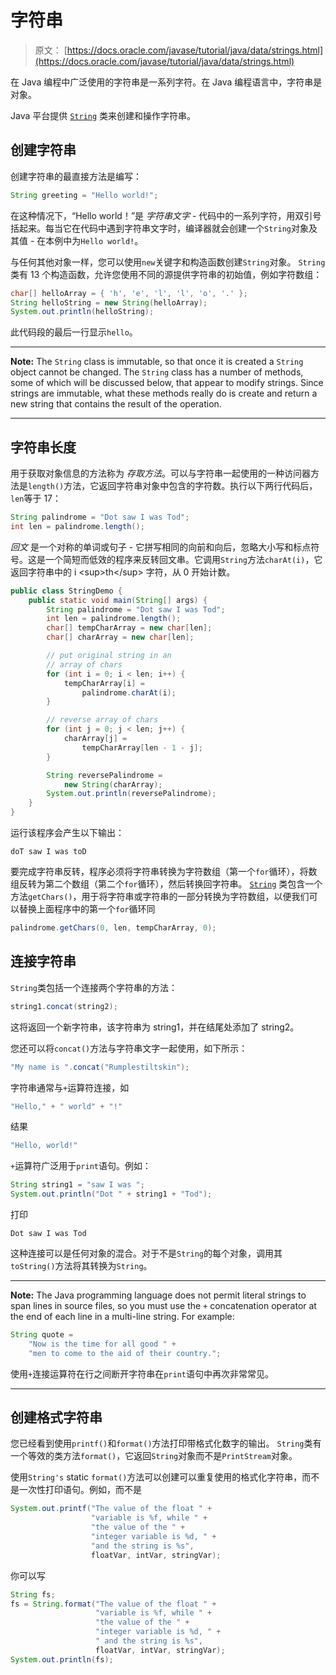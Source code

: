 # 字符串

> 原文： [https://docs.oracle.com/javase/tutorial/java/data/strings.html](https://docs.oracle.com/javase/tutorial/java/data/strings.html)

在 Java 编程中广泛使用的字符串是一系列字符。在 Java 编程语言中，字符串是对象。

Java 平台提供 [`String`](https://docs.oracle.com/javase/8/docs/api/java/lang/String.html) 类来创建和操作字符串。

## 创建字符串

创建字符串的最直接方法是编写：

```java
String greeting = "Hello world!";
```

在这种情况下，“Hello world！”是 _字符串文字_ - 代码中的一系列字符，用双引号括起来。每当它在代码中遇到字符串文字时，编译器就会创建一个`String`对象及其值 - 在本例中为`Hello world!`。

与任何其他对象一样，您可以使用`new`关键字和构造函数创建`String`对象。 `String`类有 13 个构造函数，允许您使用不同的源提供字符串的初始值，例如字符数组：

```java
char[] helloArray = { 'h', 'e', 'l', 'l', 'o', '.' };
String helloString = new String(helloArray);
System.out.println(helloString);
```

此代码段的最后一行显示`hello`。

* * *

**Note:** The `String` class is immutable, so that once it is created a `String` object cannot be changed. The `String` class has a number of methods, some of which will be discussed below, that appear to modify strings. Since strings are immutable, what these methods really do is create and return a new string that contains the result of the operation.

* * *

## 字符串长度

用于获取对象信息的方法称为 _存取方法_。可以与字符串一起使用的一种访问器方法是`length()`方法，它返回字符串对象中包含的字符数。执行以下两行代码后，`len`等于 17：

```java
String palindrome = "Dot saw I was Tod";
int len = palindrome.length();
```

_回文_ 是一个对称的单词或句子 - 它拼写相同的向前和向后，忽略大小写和标点符号。这是一个简短而低效的程序来反转回文串。它调用`String`方法`charAt(i)`，它返回字符串中的 i &lt;sup&gt;th&lt;/sup&gt; 字符，从 0 开始计数。

```java
public class StringDemo {
    public static void main(String[] args) {
        String palindrome = "Dot saw I was Tod";
        int len = palindrome.length();
        char[] tempCharArray = new char[len];
        char[] charArray = new char[len];

        // put original string in an 
        // array of chars
        for (int i = 0; i < len; i++) {
            tempCharArray[i] = 
                palindrome.charAt(i);
        } 

        // reverse array of chars
        for (int j = 0; j < len; j++) {
            charArray[j] =
                tempCharArray[len - 1 - j];
        }

        String reversePalindrome =
            new String(charArray);
        System.out.println(reversePalindrome);
    }
}
```

运行该程序会产生以下输出：

```
doT saw I was toD
```

要完成字符串反转，程序必须将字符串转换为字符数组（第一个`for`循环），将数组反转为第二个数组（第二个`for`循环），然后转换回字符串。 [`String`](https://docs.oracle.com/javase/8/docs/api/java/lang/String.html) 类包含一个方法`getChars()`，用于将字符串或字符串的一部分转换为字符数组，以便我们可以替换上面程序中的第一个`for`循环同

```java
palindrome.getChars(0, len, tempCharArray, 0);
```

## 连接字符串

`String`类包括一个连接两个字符串的方法：

```java
string1.concat(string2); 
```

这将返回一个新字符串，该字符串为 string1，并在结尾处添加了 string2。

您还可以将`concat()`方法与字符串文字一起使用，如下所示：

```java
"My name is ".concat("Rumplestiltskin");
```

字符串通常与`+`运算符连接，如

```java
"Hello," + " world" + "!"
```

结果

```java
"Hello, world!"
```

`+`运算符广泛用于`print`语句。例如：

```java
String string1 = "saw I was ";
System.out.println("Dot " + string1 + "Tod");
```

打印

```
Dot saw I was Tod
```

这种连接可以是任何对象的混合。对于不是`String`的每个对象，调用其`toString()`方法将其转换为`String`。

* * *

**Note:** The Java programming language does not permit literal strings to span lines in source files, so you must use the `+` concatenation operator at the end of each line in a multi-line string. For example:

```java
String quote = 
    "Now is the time for all good " +
    "men to come to the aid of their country.";
```

使用`+`连接运算符在行之间断开字符串在`print`语句中再次非常常见。

* * *

## 创建格式字符串

您已经看到使用`printf()`和`format()`方法打印带格式化数字的输出。 `String`类有一个等效的类方法`format()`，它返回`String`对象而不是`PrintStream`对象。

使用`String's` static `format()`方法可以创建可以重复使用的格式化字符串，而不是一次性打印语句。例如，而不是

```java
System.out.printf("The value of the float " +
                  "variable is %f, while " +
                  "the value of the " + 
                  "integer variable is %d, " +
                  "and the string is %s", 
                  floatVar, intVar, stringVar); 
```

你可以写

```java
String fs;
fs = String.format("The value of the float " +
                   "variable is %f, while " +
                   "the value of the " + 
                   "integer variable is %d, " +
                   " and the string is %s",
                   floatVar, intVar, stringVar);
System.out.println(fs);
```